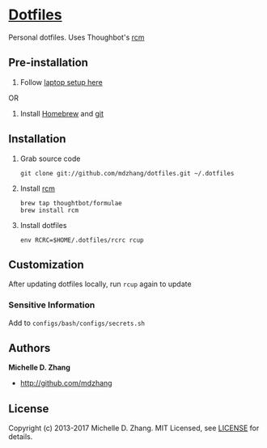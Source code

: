 # [Dotfiles](https://dotfiles.github.io/)

Personal dotfiles. Uses Thoughbot's [rcm][rcm]

## Pre-installation

1. Follow [laptop setup here][laptop]

OR

1. Install [Homebrew](http://brew.sh/) and [git](https://git-scm.com/)

## Installation

1. Grab source code

    ```
    git clone git://github.com/mdzhang/dotfiles.git ~/.dotfiles
    ```

1. Install [rcm][rcm]

    ```
    brew tap thoughtbot/formulae
    brew install rcm
    ```

1. Install dotfiles

    ```
    env RCRC=$HOME/.dotfiles/rcrc rcup
    ```

## Customization

After updating dotfiles locally, run `rcup` again to update

### Sensitive Information

Add to `configs/bash/configs/secrets.sh`

## Authors

**Michelle D. Zhang**

  * <http://github.com/mdzhang>

## License

Copyright (c) 2013-2017 Michelle D. Zhang. MIT Licensed, see [LICENSE](LICENSE.md) for details.

[laptop]: https://github.com/mdzhang/laptop
[rcm]: https://github.com/thoughtbot/rcm
